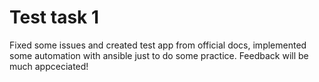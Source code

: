 # Test task 1
Fixed some issues and created test app from official docs, implemented some automation with ansible just to do some practice. 
Feedback will be much appceciated!
